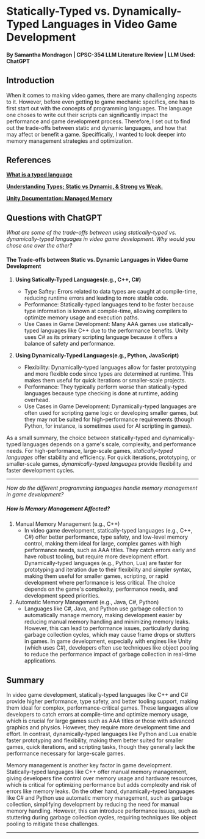 # Statically-Typed vs. Dynamically-Typed Languages in Video Game Development
#### By Samantha Mondragon | CPSC-354 LLM Literature Review | LLM Used: ChatGPT

## Introduction

When it comes to making video games, there are many challenging aspects to it. However, before even getting to game mechanic specifics, one has to first start out with the concepts of programming languages. The language one choses to write out their scripts can significantly impact the performance and game development process. Therefore, I set out to find out the trade-offs between static and dynamic languages, and how that may affect or benefit a game. Speciffically, I wanted to look deeper into memory management strategies and optimization.

## References

**[What is a typed language](https://www.geeksforgeeks.org/what-is-a-typed-language/)**

**[Understanding Types; Static vs Dynamic, & Strong vs Weak.](https://medium.com/@cpave3/understanding-types-static-vs-dynamic-strong-vs-weak-88a4e1f0ed5f)**

**[Unity Documentation: Managed Memory](https://docs.unity3d.com/Manual/performance-managed-memory.html#:~:text=Automatic%20memory%20management,Mono%20or%20IL2CPP)**

## Questions with ChatGPT

*What are some of the trade-offs between using statically-typed vs. dynamically-typed languages in video game development. Why would you chose one over the other?*

#### The Trade-offs between Static vs. Dynamic Languages in Video Game Development
   1. **Using Satically-Typed Languages(e.g., C++, C#)**
      * Type Saftey: Errors related to data types are caught at compile-time, reducing runtime errors and leading to more stable code.
      * Performance: Statically-typed languages tend to be faster because type information is known at compile-time, allowing compilers to optimize memory usage and execution paths.
      * Use Cases in Game Development: Many AAA games use statically-typed languages like C++ due to the performance benefits. Unity uses C# as its primary scripting language because it offers a balance of safety and performance.

   2. **Using Dynamically-Typed Languages(e.g., Python, JavaScript)**
      * Flexibility: Dynamically-typed languages allow for faster prototyping and more flexible code since types are determined at runtime. This makes them useful for quick iterations or smaller-scale projects.
      * Performance: They typically perform worse than statically-typed languages because type checking is done at runtime, adding overhead.
      * Use Cases in Game Development: Dynamically-typed languages are often used for scripting game logic or developing smaller games, but they may not be suited for high-performance requirements (though Python, for instance, is sometimes used for AI scripting in games).

  As a small summary, the choice between statically-typed and dynamically-typed languages depends on a game's scale, complexity, and performance needs. For high-performance, large-scale games, *statically-typed languages* offer stability and efficiency. For quick iterations, prototyping, or smaller-scale games, *dynamically-typed languages* provide flexibility and faster development cycles.

---
*How do the different programming languages handle memory management in game development?*

##### How is Memory Management Affected?
   1. Manual Memory Management (e.g., C++)
      * In video game development, statically-typed languages (e.g., C++, C#) offer better performance, type safety, and low-level memory control, making them ideal for large, complex games with high performance needs, such as AAA titles. They catch errors early and have robust tooling, but require more development effort. Dynamically-typed languages (e.g., Python, Lua) are faster for prototyping and iteration due to their flexibility and simpler syntax, making them useful for smaller games, scripting, or rapid development where performance is less critical. The choice depends on the game's complexity, performance needs, and development speed priorities.
   2. Automatic Memory Management (e.g., Java, C#, Python)
      * Languages like C#, Java, and Python use garbage collection to automatically manage memory, making development easier by reducing manual memory handling and minimizing memory leaks. However, this can lead to performance issues, particularly during garbage collection cycles, which may cause frame drops or stutters in games. In game development, especially with engines like Unity (which uses C#), developers often use techniques like object pooling to reduce the performance impact of garbage collection in real-time applications.

## Summary

In video game development, statically-typed languages like C++ and C# provide higher performance, type safety, and better tooling support, making them ideal for complex, performance-critical games. These languages allow developers to catch errors at compile-time and optimize memory usage, which is crucial for large games such as AAA titles or those with advanced graphics and physics. However, they require more development time and effort. In contrast, dynamically-typed languages like Python and Lua enable faster prototyping and flexibility, making them better suited for smaller games, quick iterations, and scripting tasks, though they generally lack the performance necessary for large-scale games.

Memory management is another key factor in game development. Statically-typed languages like C++ offer manual memory management, giving developers fine control over memory usage and hardware resources, which is critical for optimizing performance but adds complexity and risk of errors like memory leaks. On the other hand, dynamically-typed languages like C# and Python use automatic memory management, such as garbage collection, simplifying development by reducing the need for manual memory handling. However, this can introduce performance issues, such as stuttering during garbage collection cycles, requiring techniques like object pooling to mitigate these challenges.

---
